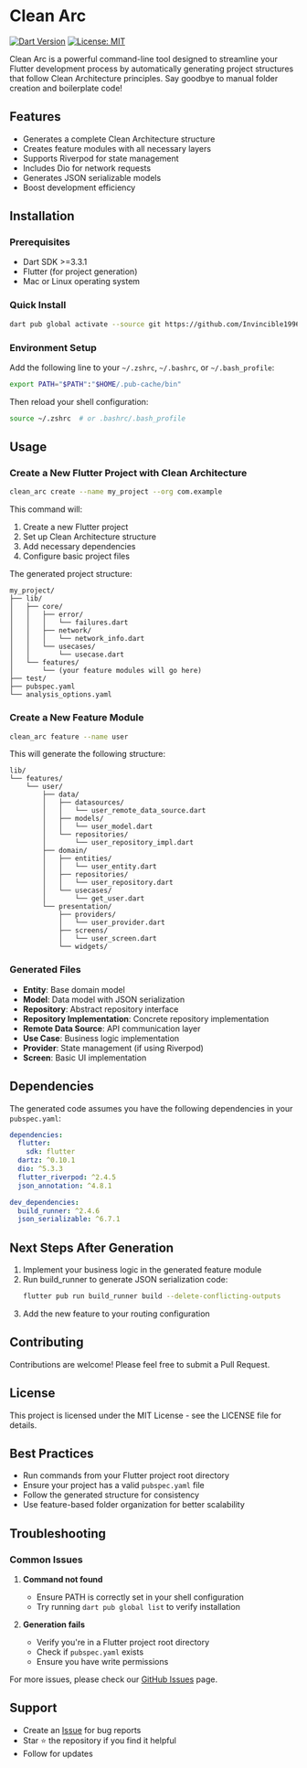 # Clean Arc 

[![Dart Version](https://img.shields.io/badge/dart-%3E%3D3.3.1-blue.svg)](https://dart.dev)
[![License: MIT](https://img.shields.io/badge/License-MIT-yellow.svg)](https://opensource.org/licenses/MIT)

Clean Arc is a powerful command-line tool designed to streamline your Flutter development process by automatically generating project structures that follow Clean Architecture principles. Say goodbye to manual folder creation and boilerplate code!

## Features

- Generates a complete Clean Architecture structure
- Creates feature modules with all necessary layers
- Supports Riverpod for state management
- Includes Dio for network requests
- Generates JSON serializable models
- Boost development efficiency

## Installation

### Prerequisites

- Dart SDK >=3.3.1
- Flutter (for project generation)
- Mac or Linux operating system

### Quick Install

```bash
dart pub global activate --source git https://github.com/Invincible1996/clean_arc.git
```

### Environment Setup

Add the following line to your `~/.zshrc`, `~/.bashrc`, or `~/.bash_profile`:

```bash
export PATH="$PATH":"$HOME/.pub-cache/bin"
```

Then reload your shell configuration:

```bash
source ~/.zshrc  # or .bashrc/.bash_profile
```

## Usage

### Create a New Flutter Project with Clean Architecture

```bash
clean_arc create --name my_project --org com.example
```

This command will:
1. Create a new Flutter project
2. Set up Clean Architecture structure
3. Add necessary dependencies
4. Configure basic project files

The generated project structure:

```
my_project/
├── lib/
│   ├── core/
│   │   ├── error/
│   │   │   └── failures.dart
│   │   ├── network/
│   │   │   └── network_info.dart
│   │   └── usecases/
│   │       └── usecase.dart
│   └── features/
│       └── (your feature modules will go here)
├── test/
├── pubspec.yaml
└── analysis_options.yaml
```

### Create a New Feature Module

```bash
clean_arc feature --name user
```

This will generate the following structure:

```
lib/
└── features/
    └── user/
        ├── data/
        │   ├── datasources/
        │   │   └── user_remote_data_source.dart
        │   ├── models/
        │   │   └── user_model.dart
        │   └── repositories/
        │       └── user_repository_impl.dart
        ├── domain/
        │   ├── entities/
        │   │   └── user_entity.dart
        │   ├── repositories/
        │   │   └── user_repository.dart
        │   └── usecases/
        │       └── get_user.dart
        └── presentation/
            ├── providers/
            │   └── user_provider.dart
            ├── screens/
            │   └── user_screen.dart
            └── widgets/
```

### Generated Files

- **Entity**: Base domain model
- **Model**: Data model with JSON serialization
- **Repository**: Abstract repository interface
- **Repository Implementation**: Concrete repository implementation
- **Remote Data Source**: API communication layer
- **Use Case**: Business logic implementation
- **Provider**: State management (if using Riverpod)
- **Screen**: Basic UI implementation

## Dependencies

The generated code assumes you have the following dependencies in your `pubspec.yaml`:

```yaml
dependencies:
  flutter:
    sdk: flutter
  dartz: ^0.10.1
  dio: ^5.3.3
  flutter_riverpod: ^2.4.5
  json_annotation: ^4.8.1

dev_dependencies:
  build_runner: ^2.4.6
  json_serializable: ^6.7.1
```

## Next Steps After Generation

1. Implement your business logic in the generated feature module
2. Run build_runner to generate JSON serialization code:
   ```bash
   flutter pub run build_runner build --delete-conflicting-outputs
   ```
3. Add the new feature to your routing configuration

## Contributing

Contributions are welcome! Please feel free to submit a Pull Request.

## License

This project is licensed under the MIT License - see the LICENSE file for details.

## Best Practices

- Run commands from your Flutter project root directory
- Ensure your project has a valid `pubspec.yaml` file
- Follow the generated structure for consistency
- Use feature-based folder organization for better scalability

## Troubleshooting

### Common Issues

1. **Command not found**
   - Ensure PATH is correctly set in your shell configuration
   - Try running `dart pub global list` to verify installation

2. **Generation fails**
   - Verify you're in a Flutter project root directory
   - Check if `pubspec.yaml` exists
   - Ensure you have write permissions

For more issues, please check our [GitHub Issues](https://github.com/Invincible1996/clean_arc/issues) page.

## Support

- Create an [Issue](https://github.com/Invincible1996/clean_arc/issues) for bug reports
- Star ⭐ the repository if you find it helpful
- Follow for updates
